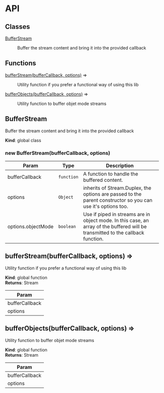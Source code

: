 # API
## Classes

<dl>
<dt><a href="#BufferStream">BufferStream</a></dt>
<dd><p>Buffer the stream content and bring it into the provided callback</p>
</dd>
</dl>

## Functions

<dl>
<dt><a href="#bufferStream">bufferStream(bufferCallback, options)</a> ⇒</dt>
<dd><p>Utility function if you prefer a functional way of using this lib</p>
</dd>
<dt><a href="#bufferObjects">bufferObjects(bufferCallback, options)</a> ⇒</dt>
<dd><p>Utility function to buffer objet mode streams</p>
</dd>
</dl>

<a name="BufferStream"></a>

## BufferStream
Buffer the stream content and bring it into the provided callback

**Kind**: global class  
<a name="new_BufferStream_new"></a>

### new BufferStream(bufferCallback, options)

| Param | Type | Description |
| --- | --- | --- |
| bufferCallback | <code>function</code> | A function to handle the buffered content. |
| options | <code>Object</code> | inherits of Stream.Duplex, the options are passed to the parent constructor so you can use it's options too. |
| options.objectMode | <code>boolean</code> | Use if piped in streams are in object mode. In this case, an array of the buffered will be transmitted to the callback function. |

<a name="bufferStream"></a>

## bufferStream(bufferCallback, options) ⇒
Utility function if you prefer a functional way of using this lib

**Kind**: global function  
**Returns**: Stream  

| Param |
| --- |
| bufferCallback | 
| options | 

<a name="bufferObjects"></a>

## bufferObjects(bufferCallback, options) ⇒
Utility function to buffer objet mode streams

**Kind**: global function  
**Returns**: Stream  

| Param |
| --- |
| bufferCallback | 
| options | 

